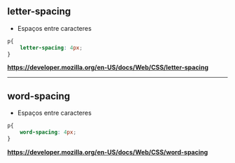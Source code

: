 ## letter-spacing

* Espaços entre caracteres

```css
p{
    letter-spacing: 4px;
}
```

**https://developer.mozilla.org/en-US/docs/Web/CSS/letter-spacing**

-----------------------------------------------------------------

## word-spacing

* Espaços entre caracteres

```css
p{
    word-spacing: 4px;
}
```
**https://developer.mozilla.org/en-US/docs/Web/CSS/word-spacing**




